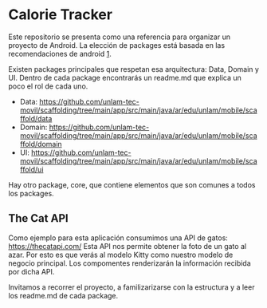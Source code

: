 # Calorie Tracker

Este repositorio se presenta como una referencia para organizar un proyecto de Android. La elección de packages está
basada en las recomendaciones de android [1].

Existen packages principales que respetan esa arquitectura: Data, Domain y UI. Dentro de cada package encontrarás un
readme.md que explica un poco el rol de cada uno.

- Data: https://github.com/unlam-tec-movil/scaffolding/tree/main/app/src/main/java/ar/edu/unlam/mobile/scaffold/data
- Domain: https://github.com/unlam-tec-movil/scaffolding/tree/main/app/src/main/java/ar/edu/unlam/mobile/scaffold/domain
- UI: https://github.com/unlam-tec-movil/scaffolding/tree/main/app/src/main/java/ar/edu/unlam/mobile/scaffold/ui

Hay otro package, core, que contiene elementos que son comunes a todos los packages.

## The Cat API

Como ejemplo para esta aplicación consumimos una API de gatos: https://thecatapi.com/ Esta API nos permite obtener la
foto de un gato al azar. Por esto es que verás al modelo Kitty como nuestro modelo de negocio principal. Los compomentes
renderizarán la información recibida por dicha API.

Invitamos a recorrer el proyecto, a familizarizarse con la estructura y a leer los readme.md de cada package.


[1]: https://developer.android.com/topic/architecture#recommended-app-arch
